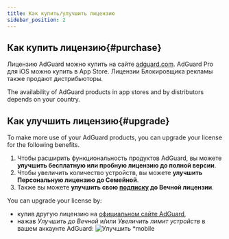 ```yaml
---
title: Как купить/улучшить лицензию
sidebar_position: 2
---
```


## Как купить лицензию{#purchase}

Лицензию AdGuard можно купить на сайте [adguard.com](https://adguard.com/license.html). AdGuard Pro для iOS можно купить в App Store. Лицензии Блокировщика рекламы также продают дистрибьюторы.

The availability of AdGuard products in app stores and by distributors depends on your country.

## Как улучшить лицензию{#upgrade}

To make more use of your AdGuard products, you can upgrade your license for the following benefits.

1. Чтобы расширить функциональность продуктов AdGuard, вы можете **улучшить бесплатную или пробную лицензию до полной версии**.
2. Чтобы увеличить количество устройств, вы можете **улучшить Персональную лицензию до Семейной**.
3. Также вы можете **улучшить свою [подписку](../what-is) до Вечной лицензии**.

You can upgrade your license by:
  * купив другую лицензию на [официальном сайте AdGuard](https://adguard.com),
  * нажав *Улучшить до Вечной* и/или *Увеличить лимит устройств* в вашем аккаунте AdGuard: ![Улучшить *mobile](https://cdn.adtidy.org/content/kb/ad_blocker/general/newaccount-upgrade.png)
